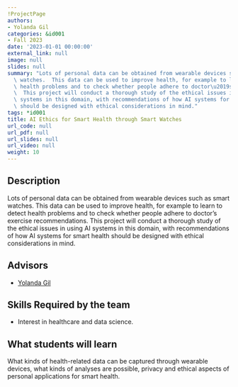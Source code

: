 ```yaml
---
!ProjectPage
authors:
- Yolanda Gil
categories: &id001
- Fall 2023
date: '2023-01-01 00:00:00'
external_link: null
image: null
slides: null
summary: "Lots of personal data can be obtained from wearable devices such as smart\
  \ watches.  This data can be used to improve health, for example to learn to detect\
  \ health problems and to check whether people adhere to doctor\u2019s exercise recommendations.\
  \  This project will conduct a thorough study of the ethical issues in using AI\
  \ systems in this domain, with recommendations of how AI systems for smart health\
  \ should be designed with ethical considerations in mind."
tags: *id001
title: AI Ethics for Smart Health through Smart Watches
url_code: null
url_pdf: null
url_slides: null
url_video: null
weight: 10
---
```

## Description

Lots of personal data can be obtained from wearable devices such as smart watches.  This data can be used to improve health, for example to learn to detect health problems and to check whether people adhere to doctor’s exercise recommendations.  This project will conduct a thorough study of the ethical issues in using AI systems in this domain, with recommendations of how AI systems for smart health should be designed with ethical considerations in mind.




## Advisors

* [Yolanda Gil](../../../author/yolanda-gil)

## Skills Required by the team


* Interest in healthcare and data science.
## What students will learn

What kinds of health-related data can be captured through wearable devices, what kinds of analyses are possible, privacy and ethical aspects of personal applications for smart health.